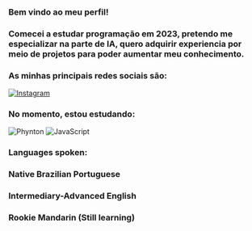 ### Bem vindo ao meu perfil!

### Comecei a estudar programação em 2023, pretendo me especializar na parte de IA, quero adquirir experiencia por meio de projetos para poder aumentar meu conhecimento.

### As minhas principais redes sociais são:
[![Instagram](https://img.shields.io/badge/Instagram-E4405F?style=for-the-badge&logo=instagram&logoColor=white)](https://www.instagram.com/_murillom777/)

### No momento, estou estudando:

<img alt="Phynton" src="https://img.shields.io/badge/Python-3776AB?style=for-the-badge&logo=python&logoColor=white">
<img alt="JavaScript" src="https://img.shields.io/badge/JavaScript-F7DF1E?style=for-the-badge&logo=javascript&logoColor=black">



### Languages spoken:
### Native Brazilian Portuguese
### Intermediary-Advanced English
### Rookie Mandarin (Still learning)
